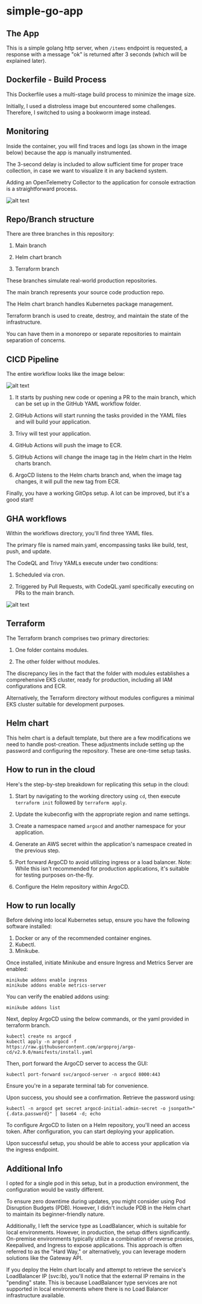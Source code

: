 # simple-go-app

## The App

This is a simple golang http server, when ``/items`` endpoint is requested, a response with a message "ok" is returned after 3 seconds (which will be explained later).

## Dockerfile - Build Process

This Dockerfile uses a multi-stage build process to minimize the image size.

Initially, I used a distroless image but encountered some challenges. Therefore, I switched to using a bookworm image instead.

## Monitoring

Inside the container, you will find traces and logs (as shown in the image below) because the app is manually instrumented. 

The 3-second delay is included to allow sufficient time for proper trace collection, in case we want to visualize it in any backend system.

Adding an OpenTelemetry Collector to the application for console extraction is a straightforward process.

![alt text](<images/Screenshot 2024-05-21 191549.png>)

## Repo/Branch structure

There are three branches in this repository:

1. Main branch

1. Helm chart branch

1. Terraform branch

These branches simulate real-world production repositories. 

The main branch represents your source code production repo.

The Helm chart branch handles Kubernetes package management. 

Terraform branch is used to create, destroy, and maintain the state of the infrastructure. 

You can have them in a monorepo or separate repositories to maintain separation of concerns.



## CICD Pipeline

The entire workflow looks like the image below:

![alt text](<images/Screenshot 2023-11-11 232700.png>)

1. It starts by pushing new code or opening a PR to the main branch, which can be set up in the GitHub YAML workflow folder.

1. GitHub Actions will start running the tasks provided in the YAML files and will build your application.

1. Trivy will test your application.

1. GitHub Actions will push the image to ECR.

1. GitHub Actions will change the image tag in the Helm chart in the Helm charts branch.

1. ArgoCD listens to the Helm charts branch and, when the image tag changes, it will pull the new tag from ECR.

Finally, you have a working GitOps setup. A lot can be improved, but it's a good start!

## GHA workflows

Within the workflows directory, you'll find three YAML files.

The primary file is named main.yaml, encompassing tasks like build, test, push, and update.

The CodeQL and Trivy YAMLs execute under two conditions:

1. Scheduled via cron.

1. Triggered by Pull Requests, with CodeQL.yaml specifically executing on PRs to the main branch.

![alt text](<images/Screenshot 2024-05-22 001454.png>)

## Terraform

The Terraform branch comprises two primary directories:

1. One folder contains modules.

1. The other folder without modules.

The discrepancy lies in the fact that the folder with modules establishes a comprehensive EKS cluster, ready for production, including all IAM configurations and ECR.

Alternatively, the Terraform directory without modules configures a minimal EKS cluster suitable for development purposes.

## Helm chart

This helm chart is a default template, but there are a few modifications we need to handle post-creation. These adjustments include setting up the password and configuring the repository. These are one-time setup tasks.


## How to run in the cloud

Here's the step-by-step breakdown for replicating this setup in the cloud:

1. Start by navigating to the working directory using ``cd``, then execute ``terraform init`` followed by ``terraform apply``.

1. Update the kubeconfig with the appropriate region and name settings.

1. Create a namespace named ``argocd`` and another namespace for your application.

1. Generate an AWS secret within the application's namespace created in the previous step.

1. Port forward ArgoCD to avoid utilizing ingress or a load balancer. Note: While this isn't recommended for production applications, it's suitable for testing purposes on-the-fly.

1. Configure the Helm repository within ArgoCD.

## How to run locally 

Before delving into local Kubernetes setup, ensure you have the following software installed:

1. Docker or any of the recommended container engines.
1. Kubectl.
1. Minikube.

Once installed, initiate Minikube and ensure Ingress and Metrics Server are enabled:

    minikube addons enable ingress
    minikube addons enable metrics-server

You can verify the enabled addons using:

    minikube addons list

Next, deploy ArgoCD using the below commands, or the yaml provided in terraform branch.

    kubectl create ns argocd
    kubectl apply -n argocd -f https://raw.githubusercontent.com/argoproj/argo-cd/v2.9.0/manifests/install.yaml

Then, port forward the ArgoCD server to access the GUI:
   
    kubectl port-forward svc/argocd-server -n argocd 8000:443

Ensure you're in a separate terminal tab for convenience.

Upon success, you should see a confirmation. Retrieve the password using:
    
    kubectl -n argocd get secret argocd-initial-admin-secret -o jsonpath="{.data.password}" | base64 -d; echo

To configure ArgoCD to listen on a Helm repository, you'll need an access token. After configuration, you can start deploying your application.

Upon successful setup, you should be able to access your application via the ingress endpoint.


## Additional Info 

I opted for a single pod in this setup, but in a production environment, the configuration would be vastly different.

To ensure zero downtime during updates, you might consider using Pod Disruption Budgets (PDB). However, I didn't include PDB in the Helm chart to maintain its beginner-friendly nature.

Additionally, I left the service type as LoadBalancer, which is suitable for local environments. However, in production, the setup differs significantly. On-premise environments typically utilize a combination of reverse proxies, Keepalived, and Ingress to expose applications. This approach is often referred to as the "Hard Way," or alternatively, you can leverage modern solutions like the Gateway API.

If you deploy the Helm chart locally and attempt to retrieve the service's LoadBalancer IP (svc:lb), you'll notice that the external IP remains in the "pending" state. This is because LoadBalancer type services are not supported in local environments where there is no Load Balancer infrastructure available.

